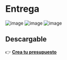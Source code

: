 # Entrega

![image](https://user-images.githubusercontent.com/55201104/223265776-705fbdc1-157a-41f1-8c70-64e9db590e5f.png)
![image](https://user-images.githubusercontent.com/55201104/223266242-a6cdb383-1299-4180-be5b-51f1c67c0cbd.png)
![image](https://user-images.githubusercontent.com/55201104/223267387-3e546849-dd5d-42cb-8668-764ed50c2eb6.png)


## Descargable
👉 **[Crea tu presupuesto](https://github.com/ErikaZimmer/coderhouse/files/10903489/77178-22570-crea-tu-presupuesto-erika.zimmer-presupuesto-juana.pdf)**

